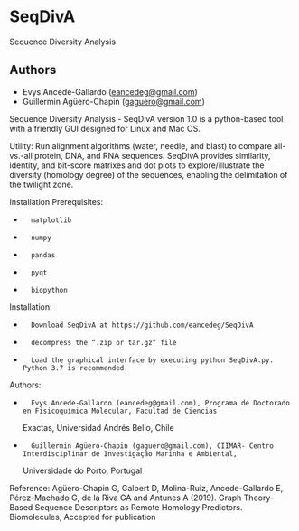 # SeqDivA
Sequence Diversity Analysis


Authors
-------
* Evys Ancede-Gallardo (eancedeg@gmail.com)
* Guillermin Agüero-Chapin (gaguero@gmail.com)


Sequence Diversity Analysis - SeqDivA version 1.0 is a python-based tool with a friendly GUI designed for Linux and Mac OS.

 

Utility: Run alignment algorithms (water, needle, and blast) to compare all-vs.-all protein, DNA, and RNA sequences. SeqDivA provides similarity, identity, and bit-score matrixes and dot plots to explore/illustrate the diversity (homology degree) of the sequences, enabling the delimitation of the twilight zone.

 

Installation Prerequisites:

 -       matplotlib

-       numpy

-       pandas

-       pyqt

-       biopython

 

Installation:

-       Download SeqDivA at https://github.com/eancedeg/SeqDivA

-       decompress the “.zip or tar.gz” file

-       Load the graphical interface by executing python SeqDivA.py. Python 3.7 is recommended.

 

 Authors:

-       Evys Ancede-Gallardo (eancedeg@gmail.com), Programa de Doctorado en Fisicoquímica Molecular, Facultad de Ciencias

     Exactas, Universidad Andrés Bello, Chile


-       Guillermin Agüero-Chapin (gaguero@gmail.com), CIIMAR- Centro Interdisciplinar de Investigação Marinha e Ambiental,

     Universidade do Porto, Portugal

 

Reference: Agüero-Chapin G, Galpert D, Molina-Ruiz, Ancede-Gallardo E, Pérez-Machado G, de la Riva GA and Antunes A (2019). Graph Theory-Based Sequence Descriptors as Remote Homology Predictors. Biomolecules, Accepted for publication